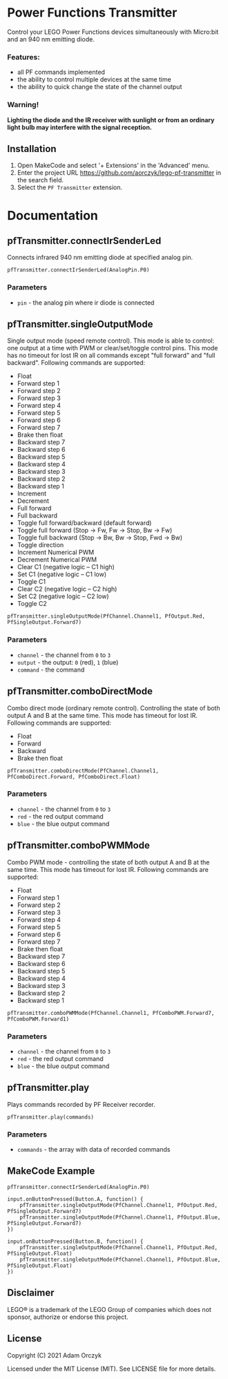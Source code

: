 # Power Functions Transmitter

Control your LEGO Power Functions devices simultaneously with Micro:bit and an 940 nm emitting diode. 

### Features:
- all PF commands implemented
- the ability to control multiple devices at the same time
- the ability to quick change the state of the channel output

### Warning!
**Lighting the diode and the IR receiver with sunlight or from an ordinary light bulb may interfere with the signal reception.**

## Installation

1. Open MakeCode and select '+ Extensions' in the 'Advanced' menu. 
2. Enter the project URL https://github.com/aorczyk/lego-pf-transmitter in the search field.
3. Select the `PF Transmitter` extension.

# Documentation

## pfTransmitter.connectIrSenderLed

Connects infrared 940 nm emitting diode at specified analog pin. 

```sig
pfTransmitter.connectIrSenderLed(AnalogPin.P0)
```
### Parameters

- `pin` - the analog pin where ir diode is connected

## pfTransmitter.singleOutputMode

Single output mode (speed remote control). 
This mode is able to control: one output at a time with PWM or clear/set/toggle control pins. 
This mode has no timeout for lost IR on all commands except "full forward" and "full backward". 
Following commands are supported:
- Float
- Forward step 1
- Forward step 2
- Forward step 3
- Forward step 4
- Forward step 5
- Forward step 6
- Forward step 7
- Brake then float
- Backward step 7
- Backward step 6
- Backward step 5
- Backward step 4
- Backward step 3
- Backward step 2
- Backward step 1
- Increment
- Decrement
- Full forward
- Full backward
- Toggle full forward/backward (default forward)
- Toggle full forward (Stop → Fw, Fw → Stop, Bw → Fw)
- Toggle full backward (Stop → Bw, Bw → Stop, Fwd → Bw)
- Toggle direction
- Increment Numerical PWM
- Decrement Numerical PWM
- Clear C1 (negative logic – C1 high)
- Set C1 (negative logic – C1 low)
- Toggle C1
- Clear C2 (negative logic – C2 high)
- Set C2 (negative logic – C2 low)
- Toggle C2

```sig
pfTransmitter.singleOutputMode(PfChannel.Channel1, PfOutput.Red, PfSingleOutput.Forward7)
```

### Parameters

- `channel` - the channel from `0` to `3`
- `output` - the output: `0` (red), `1` (blue)
- `command` - the command

## pfTransmitter.comboDirectMode

Combo direct mode (ordinary remote control). 
Controlling the state of both output A and B at the same time. 
This mode has timeout for lost IR. 
Following commands are supported:
- Float
- Forward
- Backward
- Brake then float

```sig
pfTransmitter.comboDirectMode(PfChannel.Channel1, PfComboDirect.Forward, PfComboDirect.Float)
```

### Parameters

- `channel` - the channel from `0` to `3`
- `red` - the red output command
- `blue` - the blue output command

## pfTransmitter.comboPWMMode

Combo PWM mode - controlling the state of both output A and B at the same time. 
This mode has timeout for lost IR. 
Following commands are supported:
- Float
- Forward step 1
- Forward step 2
- Forward step 3
- Forward step 4
- Forward step 5
- Forward step 6
- Forward step 7
- Brake then float
- Backward step 7
- Backward step 6
- Backward step 5
- Backward step 4
- Backward step 3
- Backward step 2
- Backward step 1

```sig
pfTransmitter.comboPWMMode(PfChannel.Channel1, PfComboPWM.Forward7, PfComboPWM.Forward1)
```

### Parameters

- `channel` - the channel from `0` to `3`
- `red` - the red output command
- `blue` - the blue output command

## pfTransmitter.play

Plays commands recorded by PF Receiver recorder.

```sig
pfTransmitter.play(commands)
```

### Parameters

- `commands` - the array with data of recorded commands

## MakeCode Example

```blocks
pfTransmitter.connectIrSenderLed(AnalogPin.P0)

input.onButtonPressed(Button.A, function() {
    pfTransmitter.singleOutputMode(PfChannel.Channel1, PfOutput.Red, PfSingleOutput.Forward7)
    pfTransmitter.singleOutputMode(PfChannel.Channel1, PfOutput.Blue, PfSingleOutput.Forward7)
})

input.onButtonPressed(Button.B, function() {
    pfTransmitter.singleOutputMode(PfChannel.Channel1, PfOutput.Red, PfSingleOutput.Float)
    pfTransmitter.singleOutputMode(PfChannel.Channel1, PfOutput.Blue, PfSingleOutput.Float)
})
```

## Disclaimer

LEGO® is a trademark of the LEGO Group of companies which does not sponsor, authorize or endorse this project.

## License

Copyright (C) 2021 Adam Orczyk

Licensed under the MIT License (MIT). See LICENSE file for more details.